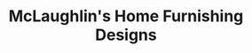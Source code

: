 ---
title: "McLaughlin's Home Furnishing Designs"
url: /southgate/mclaughlins-home-furnishing-designs/
shop: Möbel
---